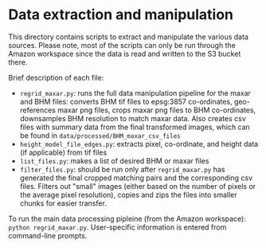 # Data extraction and manipulation

This directory contains scripts to extract and manipulate the various data sources. Please note, most of the scripts can only be run through the Amazon workspace
since the data is read and written to the S3 bucket there.

Brief description of each file:
 
* `regrid_maxar.py`: runs the full data manipulation pipeline for the maxar and BHM files: converts BHM tif files to epsg:3857 co-ordinates, geo-references maxar png files, crops maxar png files to BHM co-ordinates, downsamples BHM resolution to match maxar data. Also creates csv files with summary data from the final transformed images, which can be found in `data/processed/BHM_maxar_csv_files`
* `height_model_file_edges.py`: extracts pixel, co-ordinate, and height data (if applicable) from tif files
* `list_files.py`: makes a list of desired BHM or maxar files
* `filter_files.py`: should be run only after `regrid_maxar.py` has generated the final cropped matching pairs and the corresponding csv files. Filters out "small" images (either based on the number of pixels or the average pixel resolution), copies and zips the files into smaller chunks for easier transfer.

To run the main data processing pipleine (from the Amazon workspace): `python regrid_maxar.py`. User-specific information is entered from command-line prompts.
